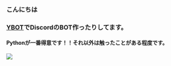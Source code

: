 ### こんにちは
### [YBOT](https://y-bot.net/)でDiscordのBOT作ったりしてます。
#### Pythonが一番得意です！！それ以外は触ったことがある程度です。
![](https://skillicons.dev/icons?i=python,javascript,go)
<!--
**yopiru/yopiru** is a ✨ _special_ ✨ repository because its `README.md` (this file) appears on your GitHub profile.

Here are some ideas to get you started:

- 🔭 I’m currently working on ...
- 🌱 I’m currently learning ...
- 👯 I’m looking to collaborate on ...
- 🤔 I’m looking for help with ...
- 💬 Ask me about ...
- 📫 How to reach me: ...
- 😄 Pronouns: ...
- ⚡ Fun fact: ...
-->
